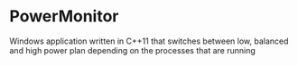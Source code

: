 PowerMonitor
============

Windows application written in C++11 that switches between low, balanced and high power plan depending on the processes that are running
